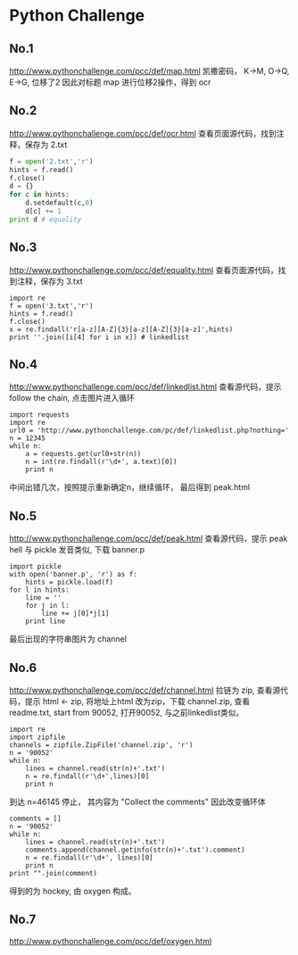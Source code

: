 Python Challenge
=================

No.1
----
http://www.pythonchallenge.com/pcc/def/map.html
凯撒密码， K->M, O->Q, E->G, 位移了2
因此对标题 map 进行位移2操作，得到 ocr

No.2
----
http://www.pythonchallenge.com/pcc/def/ocr.html
查看页面源代码，找到注释，保存为 2.txt
``` python
f = open('2.txt','r')
hints = f.read()
f.close()
d = {}
for c in hints:
    d.setdefault(c,0)
    d[c] += 1
print d # equality
```

No.3
----
http://www.pythonchallenge.com/pcc/def/equality.html
查看页面源代码，找到注释，保存为 3.txt
```
import re
f = open('3.txt','r')
hints = f.read()
f.close()
x = re.findall('r[a-z][A-Z]{3}[a-z][A-Z]{3}[a-z]',hints)
print ''.join([i[4] for i in x]) # linkedlist
```

No.4
----
http://www.pythonchallenge.com/pcc/def/linkedlist.html
查看源代码，提示follow the chain, 点击图片进入循环
```
import requests
import re
url0 = 'http://www.pythonchallenge.com/pc/def/linkedlist.php?nothing='
n = 12345
while n:
    a = requests.get(url0+str(n))
    n = int(re.findall(r'\d+', a.text)[0])
    print n
```
中间出错几次，按照提示重新确定n，继续循环， 最后得到 peak.html

No.5
-----
http://www.pythonchallenge.com/pcc/def/peak.html
查看源代码，提示 peak hell 与 pickle 发音类似, 下载 banner.p
```
import pickle
with open('banner.p', 'r') as f:
    hints = pickle.load(f)
for l in hints:
    line = ''
    for j in l:
        line += j[0]*j[1]
    print line
```
最后出现的字符串图片为 channel

No.6
-----
http://www.pythonchallenge.com/pcc/def/channel.html
拉链为 zip, 查看源代码，提示 html <- zip, 将地址上html 改为zip，下载
channel.zip, 查看readme.txt, start from 90052, 打开90052, 与之前linkedlist类似。
```
import re
import zipfile
channels = zipfile.ZipFile('channel.zip', 'r')
n = '90052'
while n:
    lines = channel.read(str(n)+'.txt')
    n = re.findall(r'\d+',lines)[0]
    print n
```
到达 n=46145 停止， 其内容为 "Collect the comments"
因此改变循环体
```
comments = []
n = '90052'
while n:
    lines = channel.read(str(n)+'.txt')
    comments.append(channel.getinfo(str(n)+'.txt').comment)
    n = re.findall(r'\d+', lines)[0]
    print n
print "".join(comment)
```
得到的为 hockey, 由 oxygen 构成。

No.7
----
http://www.pythonchallenge.com/pcc/def/oxygen.html
